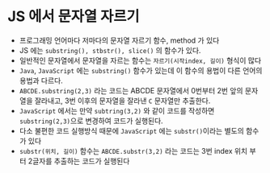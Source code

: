 # JS 에서 문자열 자르기

- 프로그래밍 언어마다 저마다의 문자열 자르기 함수, method 가 있다
- JS 에는 `substring(), stbstr(), slice()` 의 함수가 있다.
- 일반적인 문자열에서 문자열을 자르는 함수는 `자르기(시작index, 길이)` 형식이 많다
- `Java`, `JavaScript` 에는 `substring()` 함수가 있는데 이 함수의 용법이 다른 언어의 용법과 다르다.
- `ABCDE.substring(2,3)` 라는 코드는 ABCDE 문자열에서 0번부터 2번 앞의 문자열을 잘라내고, 3번 이후의 문자열을 잘라낸 `C` 문자열만 추출한다.
- `JavaScript` 에서는 만약 `subtring(3,2)` 와 같이 코드를 작성하면 `substring(2,3)`으로 변경하여 코드가 실행된다.
- 다소 불편한 코드 실행방식 때문에 `JavaScript` 에는 `substr()`이라는 별도의 함수가 있다
- `substr(위치, 길이)` 함수는 `ABCDE.substr(3,2)` 라는 코드는 3번 index 위치 부터 2글자를 추출하는 코드가 실행된다
